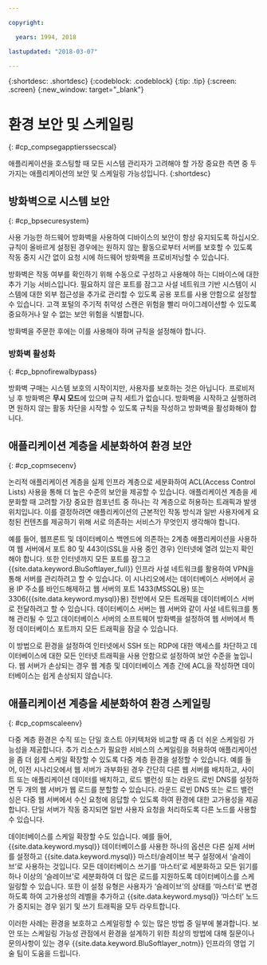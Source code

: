 ```yaml
---

copyright:

  years: 1994, 2018

lastupdated: "2018-03-07"

---
```


{:shortdesc: .shortdesc}
{:codeblock: .codeblock}
{:tip: .tip}
{:screen: .screen}
{:new_window: target="_blank"}

# 환경 보안 및 스케일링
{: #cp_compsegapptierssecscal}

애플리케이션을 호스팅할 때 모든 시스템 관리자가 고려해야 할 가장 중요한 측면 중 두 가지는 애플리케이션의 보안 및 스케일링 가능성입니다.
{:shortdesc}

## 방화벽으로 시스템 보안
{: #cp_bpsecuresystem}

사용 가능한 하드웨어 방화벽을 사용하여 디바이스의 보안이 항상 유지되도록 하십시오. 규칙이 올바르게 설정된 경우에는 원하지 않는 활동으로부터 서버를 보호할 수 있도록 작동 중지 시간 없이 요청 시에 하드웨어 방화벽을 프로비저닝할 수 있습니다.

방화벽은 작동 여부를 확인하기 위해 수동으로 구성하고 사용해야 하는 디바이스에 대한 추가 기능 서비스입니다. 필요하지 않은 포트를 잠그고 사설 네트워크 기반 시스템이 시스템에 대한 외부 접근성을 추가로 관리할 수 있도록 공용 포트를 사용 안함으로 설정할 수 있습니다. 고객 포털의 주기적 취약성 스캔은 위험을 빨리 마이그레이션할 수 있도록 중요하거나 알 수 없는 보안 위험을 식별합니다.

방화벽을 주문한 후에는 이를 사용해야 하며 규칙을 설정해야 합니다.

### 방화벽 활성화
{: #cp_bpnofirewalbypass}

방화벽 구매는 시스템 보호의 시작이지만, 사용자를 보호하는 것은 아닙니다. 프로비저닝 후 방화벽은 **무시 모드**에 있으며 규칙 세트가 없습니다. 방화벽을 시작하고 실행하려면 원하지 않는 활동 차단을 시작할 수 있도록 규칙을 작성하고 방화벽을 활성화해야 합니다.


## 애플리케이션 계층을 세분화하여 환경 보안
{: #cp_copmsecenv}

논리적 애플리케이션 계층을 실제 인프라 계층으로 세분화하여 ACL(Access Control Lists) 사용을 통해 더 높은 수준의 보안을 제공할 수 있습니다. 애플리케이션 계층을 세분화할 때 고려할 가장 중요한 컴포넌트 중 하나는 각 계층으로 허용하는 트래픽과 발생 위치입니다. 이를 결정하려면 애플리케이션의 근본적인 작동 방식과 일반 사용자에게 요청된 컨텐츠를 제공하기 위해 서로 의존하는 서비스가 무엇인지 생각해야 합니다.

예를 들어, 웹프론트 및 데이터베이스 백엔드에 의존하는 2계층 애플리케이션을 사용하여 웹 서버에서 포트 80 및 443이(SSL을 사용 중인 경우) 인터넷에 열려 있는지 확인해야 합니다. 또한 인터넷까지 모든 포트를 잠그고 {{site.data.keyword.BluSoftlayer_full}} 인프라 사설 네트워크를 활용하여 VPN을 통해 서버를 관리하려고 할 수 있습니다. 이 시나리오에서는 데이터베이스 서버에서 공용 IP 주소를 바인드해제하고 웹 서버의 포트 1433(MSSQL용) 또는 3306({{site.data.keyword.mysql}}용) 전반에서 모든 트래픽을 데이터베이스 서버로 전달하려고 할 수 있습니다.  데이터베이스 서버는 웹 서버와 같이 사설 네트워크를 통해 관리될 수 있고 데이터베이스 서버의 소프트웨어 방화벽을 설정하여 웹 서버에서 특정 데이터베이스 포트까지 모든 트래픽을 잠글 수 있습니다.

이 방법으로 환경을 설정하여 인터넷에서 SSH 또는 RDP에 대한 액세스를 차단하고 데이터베이스에 대한 모든 인터넷 트래픽을 사용 안함으로 설정하여 보안 수준을 높입니다.  웹 서버가 손상되는 경우 웹 계층 및 데이터베이스 계층 간에 ACL을 작성하면 데이터베이스는 쉽게 손상되지 않습니다.

## 애플리케이션 계층을 세분화하여 환경 스케일링
{: #cp_copmscaleenv}

다중 계층 환경은 수직 또는 단일 호스트 아키텍처와 비교할 때 좀 더 쉬운 스케일링 가능성을 제공합니다. 추가 리소스가 필요한 서비스의 스케일링을 허용하여 애플리케이션을 좀 더 쉽게 스케일 확장할 수 있도록 다중 계층 환경을 설정할 수 있습니다. 예를 들어, 이전 시나리오에서 웹 서버가 과부화된 경우 간단히 다른 웹 서버를 배치하고, 사이트 또는 애플리케이션 데이터를 배치하고, 로드 밸런싱 또는 라운드 로빈 DNS를 설정하면 두 개의 웹 서버가 웹 로드를 분할할 수 있습니다. 라운드 로빈 DNS 또는 로드 밸런싱은 다중 웹 서버에서 수신 요청에 응답할 수 있도록 하여 환경에 대한 고가용성을 제공합니다.  단일 서버가 작동 중지되면 일반 사용자 요청을 처리하도록 다른 노드를 사용할 수 있습니다.

데이터베이스를 스케일 확장할 수도 있습니다. 예를 들어, {{site.data.keyword.mysql}} 데이터베이스를 사용한 하나의 옵션은 다른 실제 서버를 설정하고 {{site.data.keyword.mysql}} 마스터/슬레이브 복구 설정에서 ‘슬레이브’로 사용하는 것입니다.  모든 데이터베이스 쓰기를 ‘마스터’로 세분화하고 모든 읽기를 하나 이상의 ‘슬레이브’로 세분화하여 더 많은 로드를 지원하도록 데이터베이스를 스케일링할 수 있습니다.  또한 이 설정 유형은 사용자가 ‘슬레이브’의 상태를 ‘마스터’로 변경하도록 하여 고가용성의 레벨을 추가하고 {{site.data.keyword.mysql}} ‘마스터’ 노드가 중지되는 경우 읽기 및 쓰기 트래픽을 모두 라우트합니다.

이러한 사례는 환경을 보호하고 스케일링할 수 있는 많은 방법 중 일부에 불과합니다. 보안 또는 스케일링 가능성 관점에서 환경을 설계하기 위한 최상의 방법에 대해 질문이나 문의사항이 있는 경우 {{site.data.keyword.BluSoftlayer_notm}} 인프라의 영업 기술 팀이 도움을 드립니다.
